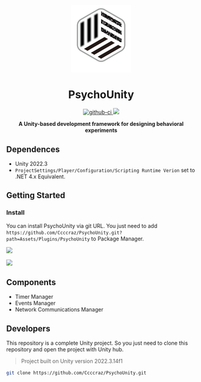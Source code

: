 <div align="center">

  <a href="">
    <img width="160" heigth="160" src="docs/images/PsychoUnity.svg">
  </a>

  <h1>PsychoUnity</h1>

  <div>
    <a href="https://github.com/Ccccraz/PsychoUnity/graphs/commit-activity">
      <img src="https://img.shields.io/badge/Maintained%3F-yes-green.svg" alt="github-ci" />
    </a>
    <a href="">
      <img src="https://img.shields.io/badge/License-GPLv3-blue.svg" />
    </a>
  </div>

  <b> A Unity-based development framework for designing behavioral experiments </b><br/>
</div>

## Dependences

- Unity 2022.3
- `ProjectSettings/Player/Configuration/Scripting Runtime Verion` set to .NET 4.x Equivalent.

## Getting Started
### Install

You can install PsychoUnity via git URL. You just need to add `https://github.com/Ccccraz/PsychoUnity.git?path=Assets/Plugins/PsychoUnity` to Package Manager.

![](https://i.imgur.com/cV3iog6.png)

![](https://i.imgur.com/CdFeHnW.png)

## Components

- Timer Manager
- Events Manager
- Network Communications Manager

## Developers

This repository is a complete Unity project. So you just need to clone this repository and open the project with Unity hub.

> Project built on Unity version 2022.3.14f1 

```sh
git clone https://github.com/Ccccraz/PsychoUnity.git
```